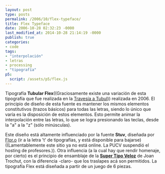 ```yaml
---
layout: post
type: posts
permalink: /2006/10/flex-typeface/
title: Flex Typeface
date: 2006-10-28 02:32:23 -0000
last_modified_at: 2014-10-28 21:14:19 -0000
publish: true
categories:
- code
tags:
- "interpolación"
- letras
- processing
- "tipografía"
p5:
  script: /assets/p5/flex.js
---
```

Tipografía **Tubular Flex**((Graciosamente existe una variación de esta tipografía que fue realizada en la [Travesía a Tubul](https://wiki.ead.pucv.cl/Traves%C3%ADa_Tubul))) realizada en 2006. El principio de diseño de esta fuente es mantener los mismos elementos constitutivos (trazos básicos) para todas las letras, siendo lo único que varía es la disposición de estos elementos. Esto permite animar la interpolación entre las letras, lo que se logra presionando las teclas, desde la "a" a la "z" (sólo minúsculas).

Este diseño está altamente influenciado por la fuente **Stuv**, diseñada por [Flor.o](http://www.profesores.ucv.cl/manuelsanfuentes/) (ir a la letra 't' de tipografí­as, y está disponible para bajarse)((Lamentablemente este sitio ya no está online. La PUCV suspendió el hosting de profesores.)). Otra influencia (a la cual hay que rendir homenaje, por cierto) es el principio de ensamblaje de la **[Super Tipo Veloz](http://www.superveloz.net/)** de Joan Trochut, con la diferencia -claro- que los traslapes acá son permitidos. La tipografía Flex está diseñada a partir de un juego de 6 piezas.

